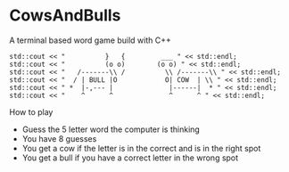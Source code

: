 # CowsAndBulls

A terminal based word game build with C++



	std::cout << "          }   {         ___ " << std::endl;
	std::cout << "          (o o)        (o o) " << std::endl;
	std::cout << "   /-------\\ /          \\ /-------\\ " << std::endl;
	std::cout << "  / | BULL |O            O| COW  | \\ " << std::endl;
	std::cout << " *  |-,--- |              |------|  * " << std::endl;
	std::cout << "    ^      ^              ^      ^ " << std::endl;



How to play
- Guess the 5 letter word the computer is thinking
- You have 8 guesses
- You get a cow if the letter is in the correct and is in the right spot
- You get a bull if you have a correct letter in the wrong spot 


